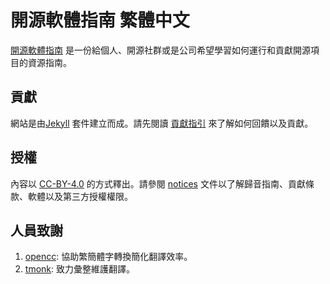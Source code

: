 # 開源軟體指南 繁體中文

[開源軟體指南](https://opensource.guide/) 是一份給個人、開源社群或是公司希望學習如何運行和貢獻開源項目的資源指南。

## 貢獻

網站是由[Jekyll](https://jekyllrb.com/) 套件建立而成。請先閱讀 [貢獻指引](https://github.com/github/opensource.guide/blob/HEAD/CONTRIBUTING.md) 來了解如何回饋以及貢獻。

## 授權

內容以 [CC-BY-4.0](https://creativecommons.org/licenses/by/4.0/) 的方式釋出。請參閱 [notices](https://github.com/github/opensource.guide/blob/HEAD/CONTRIBUTING.md) 文件以了解歸音指南、貢獻條款、軟體以及第三方授權權限。

## 人員致謝

1. [opencc](https://github.com/BYVoid/OpenCC): 協助繁簡體字轉換簡化翻譯效率。
2. [tmonk](https://github.com/felixshai): 致力彙整維護翻譯。
